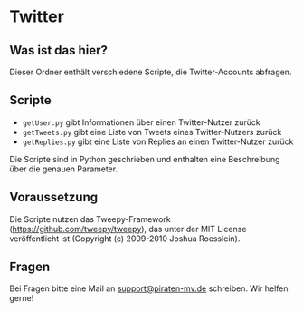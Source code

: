 Twitter
=======

Was ist das hier?
-----------------

Dieser Ordner enthält verschiedene Scripte, die Twitter-Accounts abfragen.

Scripte
-------

- `getUser.py` gibt Informationen über einen Twitter-Nutzer zurück
- `getTweets.py` gibt eine Liste von Tweets eines Twitter-Nutzers zurück
- `getReplies.py` gibt eine Liste von Replies an einen Twitter-Nutzer zurück

Die Scripte sind in Python geschrieben und enthalten eine Beschreibung über die genauen Parameter.

Voraussetzung
-------------

Die Scripte nutzen das Tweepy-Framework (https://github.com/tweepy/tweepy), das unter der MIT License veröffentlicht ist (Copyright (c) 2009-2010 Joshua Roesslein).

Fragen
------

Bei Fragen bitte eine Mail an support@piraten-mv.de schreiben. Wir helfen gerne!
